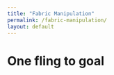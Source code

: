 ```yaml
---
title: "Fabric Manipulation"
permalink: /fabric-manipulation/
layout: default
---
```


# One fling to goal 